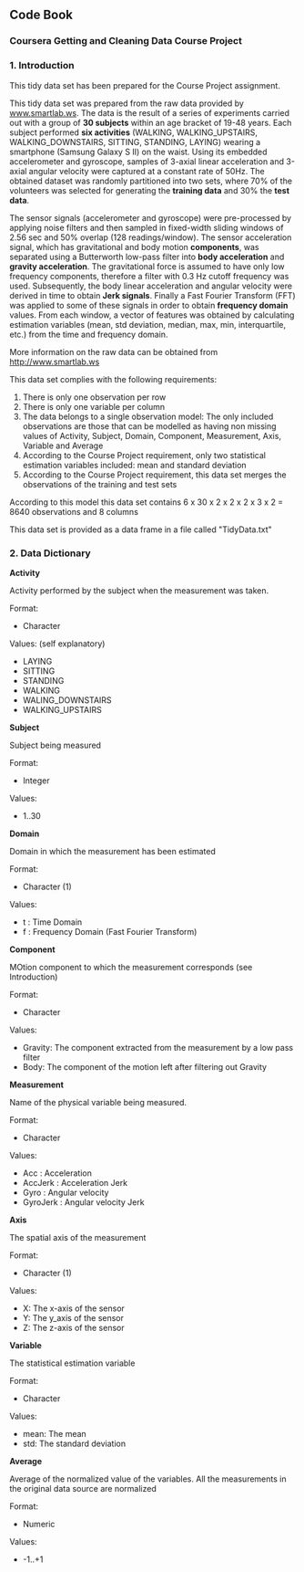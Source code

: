 ## Code Book
### Coursera Getting and Cleaning Data Course Project

### 1. Introduction
This tidy data set has been prepared for the Course Project assignment. 

This tidy data set was prepared from the raw data provided by www.smartlab.ws. The data is the result of a series of experiments carried out with a group of **30 subjects** within an age bracket of 19-48 years. Each subject performed **six activities** (WALKING, WALKING\_UPSTAIRS, WALKING\_DOWNSTAIRS, SITTING, STANDING, LAYING) wearing a smartphone (Samsung Galaxy S II) on the waist. Using its embedded accelerometer and gyroscope, samples of 3-axial linear acceleration and 3-axial angular velocity were captured at a constant rate of 50Hz. The obtained dataset was randomly partitioned into two sets, where 70% of the volunteers was selected for generating the **training data** and 30% the **test data**. 

The sensor signals (accelerometer and gyroscope) were pre-processed by applying noise filters and then sampled in fixed-width sliding windows of 2.56 sec and 50% overlap (128 readings/window). The sensor acceleration signal, which has gravitational and body motion **components**, was separated using a Butterworth low-pass filter into **body acceleration** and **gravity acceleration**. The gravitational force is assumed to have only low frequency components, therefore a filter with 0.3 Hz cutoff frequency was used. Subsequently, the body linear acceleration and angular velocity were derived in time to obtain **Jerk signals**. Finally a Fast Fourier Transform (FFT) was applied to some of these signals in order to obtain **frequency domain** values. From each window, a vector of features was obtained by calculating estimation variables (mean, std deviation, median, max, min, interquartile, etc.) from the time and frequency domain.

More information on the raw data can be obtained from http://www.smartlab.ws

This data set complies with the following requirements:

1. There is only one observation per row
2. There is only one variable per column
3. The data belongs to a single observation model: The only included observations are those that can be modelled as having non missing values of Activity, Subject, Domain, Component, Measurement, Axis, Variable and Average
4. According to the Course Project requirement, only two statistical estimation variables included: mean and standard deviation
5. According to the Course Project requirement, this data set merges the observations of the training and test sets

According to this model this data set contains 6 x 30 x 2 x 2 x 2 x 3 x 2 = 8640 observations and 8 columns

This data set is provided as a data frame in a file called "TidyData.txt"

### 2. Data Dictionary

__Activity__

Activity performed by the subject when the measurement was taken.

Format: 

* Character

Values: (self explanatory)

* LAYING     
* SITTING
* STANDING
* WALKING
* WALING_DOWNSTAIRS
* WALKING_UPSTAIRS

__Subject__

Subject being measured

Format: 

* Integer

Values: 

* 1..30

__Domain__

Domain in which the measurement has been estimated

Format: 

* Character (1)

Values:

* t : Time Domain
* f : Frequency Domain (Fast Fourier Transform)

__Component__

MOtion component to which the measurement corresponds (see Introduction)

Format:

* Character

Values:

* Gravity: The component extracted from the measurement by a low pass filter
* Body: The component of the motion left after filtering out Gravity


__Measurement__

Name of the physical variable being measured.  

Format:

* Character

Values:

* Acc : Acceleration
* AccJerk : Acceleration Jerk
* Gyro : Angular velocity
* GyroJerk : Angular velocity Jerk

__Axis__

The spatial axis of the measurement

Format:

* Character (1)

Values:

* X: The x-axis of the sensor
* Y: The y_axis of the sensor
* Z: The z-axis of the sensor


__Variable__

The statistical estimation variable

Format:

* Character

Values:

* mean: The mean
* std: The standard deviation


__Average__

Average of the normalized value of the variables. All the measurements in the original data source are normalized

Format:

* Numeric

Values:

* -1..+1
